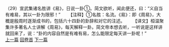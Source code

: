 （29）宣武集诸名胜讲《易》，日说一卦①。简文欲听，闻此便还，曰：“义自当有难易，其以一卦为限邪！”
　　【注释】①名胜：名流。《易》：即《周易》，大概是殷周时逐渐成书的，包括六十四卦的卦辞和对它的注述。
　　【译文】桓温聚集许多著名人士讲解《周易》，每天解释一卦。简文帝本想去听，一听说是这样讲就回来了，说：“卦的内容自然是有难有易，怎么能限定每天讲一卦呢！”
<br>[上一篇](04_028) [回卷首](04_000) [下一篇](04_030)
